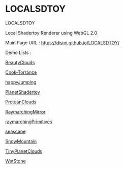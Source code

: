 # LOCALSDTOY
LOCALSDTOY

Local Shadertoy Renderer using WebGL 2.0

Main Page URL : 
https://disini.github.io/LOCALSDTOY/

Demo Lists : 

[BeautyClouds](https://disini.github.io/LOCALSDTOY/？BeautyClouds "BeautyClouds")


[Cook-Torrance](https://disini.github.io/LOCALSDTOY/?Cook-Torrance "Cook-Torrance")

[happyJumping](https://disini.github.io/LOCALSDTOY/?happyJumping "happyJumping")

[PlanetShadertoy](https://disini.github.io/LOCALSDTOY/?PlanetShadertoy "PlanetShadertoy")

[ProteanClouds](https://disini.github.io/LOCALSDTOY/?ProteanClouds "ProteanClouds")

[RaymarchingMirror](https://disini.github.io/LOCALSDTOY/?RaymarchingMirror "RaymarchingMirror")

[raymarchingPrimitives](https://disini.github.io/LOCALSDTOY/?raymarchingPrimitives "raymarchingPrimitives")

[seascape](https://disini.github.io/LOCALSDTOY/?seascape "seascape")

[SnowMountain](https://disini.github.io/LOCALSDTOY/?SnowMountain "SnowMountain")

[TinyPlanetClouds](https://disini.github.io/LOCALSDTOY/?Cook-Torrance "TinyPlanetClouds")

[WetStone](https://disini.github.io/LOCALSDTOY/?Cook-Torrance "WetStone")
